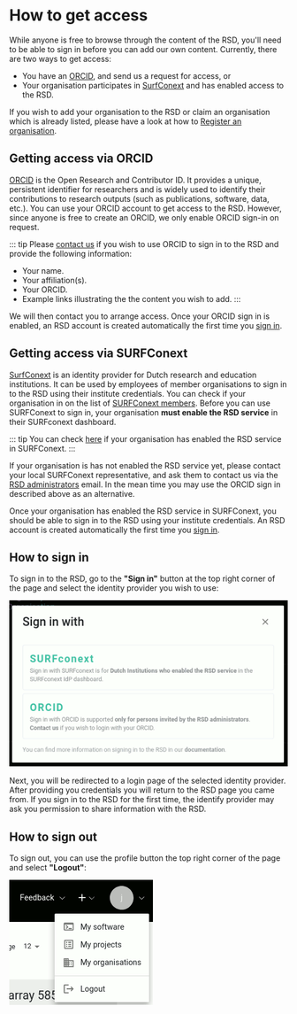 # How to get access

While anyone is free to browse through the content of the RSD, you'll need to be able to sign in before you can add our own content.
Currently, there are two ways to get access:

* You have an [ORCID](https://orcid.org/), and send us a request for access, or
* Your organisation participates in [SurfConext](https://www.surf.nl/en/surfconext-global-access-with-1-set-of-credentials) and has enabled access to the RSD.

If you wish to add your organisation to the RSD or claim an organisation which is already listed, please have a look at how to [Register an organisation](register-organisation.md).

## Getting access via ORCID

[ORCID](https://orcid.org/) is the Open Research and Contributor ID. It provides a unique, persistent identifier for researchers and is widely used to identify their
contributions to research outputs (such as publications, software, data, etc.). You can use your ORCID account to get access to the RSD. However, since anyone is free
to create an ORCID, we only enable ORCID sign-in on request.

::: tip
Please [contact us](mailto:rsd@esciencecenter.nl) if you wish to use ORCID to sign in to the RSD and provide the following information:

* Your name.
* Your affiliation(s).
* Your ORCID.
* Example links illustrating the the content you wish to add.
:::

We will then contact you to arrange access. Once your ORCID sign in is enabled, an RSD account is created automatically the first time you [sign in](getting-access.md#how-to-sign-in).

## Getting access via SURFConext

[SurfConext](https://www.surf.nl/en/surfconext-global-access-with-1-set-of-credentials) is an identity provider for Dutch research and education institutions. It can be used by
employees of member organisations to sign in to the RSD using their institute credentials. You can check if your organisation in on the list of [SURFConext
members](https://support.surfconext.nl/stats/idplist.html). Before you can use SURFConext to sign in, your organisation __must enable the RSD service__ in their SURFconext
dashboard.

::: tip
You can check [here](https://dashboard.surfconext.nl/apps/9514/oidc10_rp/about) if your organisation has enabled the RSD service in SURFConext.
:::

If your organisation is has not enabled the RSD service yet, please contact your local SURFConext representative, and ask them to contact us via the
[RSD administrators](mailto:rsd@esciencecenter.nl) email. In the mean time you may use the ORCID sign in described above as an alternative.

Once your organisation has enabled the RSD service in SURFConext, you should be able to sign in to the RSD using your institute credentials. An RSD account is created automatically
the first time you [sign in](getting-access.md#how-to-sign-in).

## How to sign in

To sign in to the RSD, go to the __"Sign in"__ button at the top right corner of the page and select the identity provider you wish to use:

![image](/idp-selection.gif)

Next, you will be redirected to a login page of the selected identity provider. After providing you credentials you will return to the RSD
page you came from. If you sign in to the RSD for the first time, the identify provider may ask you permission to share
information with the RSD.

## How to sign out

To sign out, you can use the profile button the top right corner of the page and select __"Logout"__:

![image](/my-software.gif)
